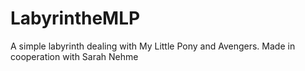 LabyrintheMLP
=============

A simple labyrinth dealing with My Little Pony and Avengers. Made in cooperation with Sarah Nehme
